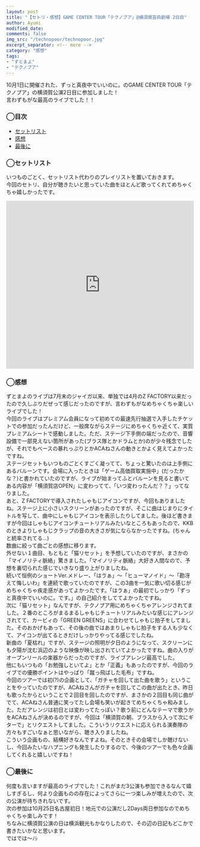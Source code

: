 ```yaml
---
layout: post
title: "【セトリ・感想】GAME CENTER TOUR「テクノプア」@横須賀芸術劇場 2日目"
author: Ayumi
modified_date: 
comments: false
img_src: "/technopoor/technopoor.jpg"
excerpt_separator: <!-- more -->
category: "感想"
tags: 
- "ずとまよ"
- "テクノプア"
--- 
```

<!-- ブログ本文 -->
10月1日に開催された、ずっと真夜中でいいのに。のGAME CENTER TOUR「テクノプア」の横須賀公演2日目に参加しました！  
言わずもがな最高のライブでした！！  
<!-- more -->
### ◯目次
- [セットリスト](#anchor1)
- [感想](#anchor2)
- [最後に](#anchor3)

<a id="anchor1"></a>
### ◯セットリスト
いつものごとく、セットリスト代わりのプレイリストを置いておきます。  
今回のセトリ、自分が聴きたいと思っていた曲をほとんど歌ってくれてめちゃくちゃ嬉しかったです。  
<iframe allow="autoplay *; encrypted-media *; fullscreen *; clipboard-write" frameborder="0" height="450" style="width:100%;max-width:660px;overflow:hidden;background:transparent;" sandbox="allow-forms allow-popups allow-same-origin allow-scripts allow-storage-access-by-user-activation allow-top-navigation-by-user-activation" src="https://embed.music.apple.com/jp/playlist/game-center-tour-%E3%83%86%E3%82%AF%E3%83%8E%E3%83%97%E3%82%A2-%E6%A8%AA%E9%A0%88%E8%B3%80%E8%8A%B8%E8%A1%93%E5%8A%87%E5%A0%B42%E6%97%A5%E7%9B%AE/pl.u-PDb40oVuo6M15Y"></iframe>

<a id="anchor2"></a>
### ◯感想
ずとまよのライブは7月末のジャイガ以来、単独では4月のZ FACTORY以来だったので久しぶりだぜって感じだったのですが、言わずもがなめちゃくちゃ楽しいライブでした！  
今回のライブはプレミアム会員になって初めての最速先行抽選で入手したチケットでの参加だったんだけど、一般席ながらステージにめちゃくちゃ近くて、実質プレミアムシートで感動しました。ただ、ステージ下手側の端だったので、音響設備で一部見えない箇所があった(ブラス隊とかドラムとか)のが少々残念でしたが、それでもベースの暴れっぷりとかACAねさんの動きとかよく見えてよかったですね。  
ステージセットもいつものごとくすごく凝ってて、ちょっと驚いたのは上手側にあるバルーンです。会場に入ったときは「ゲーム高価買取実施中」(だったかな？)と書かれていたのですが、ライブが始まってふとバルーンを見ると書いてある内容が「横須賀店OPEN」に変わってて、「いつ変わったんだ？？」ってなりました。  
あと、Z FACTORYで導入されたしゃもじアイコンですが、今回もありましたね。ステージ上に小さいスクリーンがあったのですが、そこに曲はじまりにタイトルを写して、曲中にしゃもじアイコンを表示したりしてました。後ほど書きますが今回はしゃもじアイコンチュートリアルみたいなところもあったので、KKBのときよりしゃもじクラップの音の大きさが気にならなかったですね。(ちゃんと統率されてる…)  
数曲に絞って曲ごとの感想に移ります。  
外せない１曲目、もともと「猫リセット」を予想していたのですが、まさかの「マイノリティ脈絡」驚きました。「マイノリティ脈絡」大好き人間なので、予想を裏切られた感じでいきなり盛り上がりましたね。  
続いて恒例のショートVer.メドレー、「はゔぁ」〜「ヒューマノイド」〜「勘冴えて悔しいわ」を連続で歌っていたのですが、この3曲を一気に歌い切る感じがめちゃくちゃ疾走感があってよかったです。「はゔぁ」の最初でしっかり「ずっと真夜中でいいのに。です。」の自己紹介をしててよかったですね。  
次に「猫リセット」なんですが、テクノプア用にめちゃくちゃアレンジされてました。２番のところがまるまるしゃもじチュートリアルみたいな感じにアレンジされてて、カービィの「GREEN GREENS」に合わせてしゃもじ拍子をしてました。そのおかげもあって、その後の曲ではあまりしゃもじ拍子をする人も少なくて、アイコンが出てるときだけしっかりやってる感じでしたね。  
新曲の「夏枯れ」ですが、ステージの照明が夕日のようになって、スクリーンにも夕陽が沈む浜辺のような映像が映し出されていてよかったですね。曲の入りがオープンリールの楽器からだったのですが、ライブアレンジ最高でした。  
他にもいつもの「お勉強しといてよ」とか「正義」もあったのですが、今回のライブでの優勝ポイントはやっぱり「蹴っ飛ばした毛布」ですね。  
今回のツアーでは初(?)の企画として、「ガチャを回して出た曲を歌う」ということをやっていたのですが、ACAねさんがガチャを回してこの曲が出たとき、昨日も歌ったからということで２回目を回したのですが、まさかの２回目も同じ曲がでて、ACAねさん普通に笑ってたし会場も笑いが起きてめちゃくちゃ和みました。ただアレンジは初日とは変わってたっぽい？歌う前にどんなテーマで歌うかをACAねさんが決めるのですが、今回は「横須賀の朝、ブラスから入って次にギターで」とリクエストしてました。こういうリクエストに応えられる演奏隊の方々もすごいなぁと思いながら、聴き入りましたね。  
こういう企画もの、結構好きなんですよね。そのときその会場でしか聴けないし、今回みたいなハプニングも発生したりするので、今後のツアーでも色々企画してくれると嬉しいですね！

<a id="anchor3"></a>
### ◯最後に
何度も言いますが最高のライブでした！これがまだ3公演も参加できるなんて嬉しすぎるし、何より企画ものの存在によってさらに一つ楽しみが増えたので、次の公演が待ちきれないです。  
次の参加は10月25日名古屋初日！地元での公演だし2Days両日参加なのでめちゃくちゃ楽しみです！  
ちなみに横須賀公演の日は横浜観光もかなりしたので、その辺の日記もどこかで書きたいかなと思います。  
ではでは〜ﾉｼ

<!-- 本文終了 -->